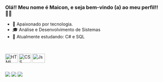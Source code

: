 ### Olá!! Meu nome é Maicon, e seja bem-vindo (a) ao meu perfil!!👨‍💻

- 💚  Apaixonado por tecnologia.
- 🎓  Análise e Desenvolvimento de Sistemas 
- 🧠  Atualmente estudando: C# e SQL

##


<div style="display: inline_block"><br>
  <img align="center" alt="HTML" height="30" width="40" src="">
  <img align="center" alt="CSS" height="30" width="40" src="">
    <img align="center" alt="Js" height="30" width="40" src="">
</div>

##


  <a href="https://instagram.com/maiconailton" target="_blank"><img src="https://img.shields.io/badge/-Instagram-%23E4405F?style=for-the-badge&logo=instagram&logoColor=white" target="_blank"></a>
  <a href = "mailto:maiconailton@outlook.com.br"><img src="https://img.shields.io/badge/-Gmail-%23333?style=for-the-badge&logo=gmail&logoColor=white" target="_blank"></a>
  <a href="https://www.linkedin.com/in/maicon-ailton-742457231" target="_blank"><img src="https://img.shields.io/badge/-LinkedIn-%230077B5?style=for-the-badge&logo=linkedin&logoColor=white" target="_blank"></a> 
 

